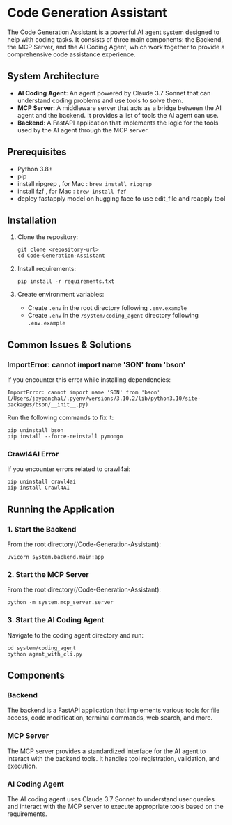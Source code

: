 # Code Generation Assistant

The Code Generation Assistant is a powerful AI agent system designed to help with coding tasks. It consists of three main components: the Backend, the MCP Server, and the AI Coding Agent, which work together to provide a comprehensive code assistance experience.

## System Architecture

- **AI Coding Agent**: An agent powered by Claude 3.7 Sonnet that can understand coding problems and use tools to solve them.
- **MCP Server**: A middleware server that acts as a bridge between the AI agent and the backend. It provides a list of tools the AI agent can use.
- **Backend**: A FastAPI application that implements the logic for the tools used by the AI agent through the MCP server.

## Prerequisites

- Python 3.8+
- pip
- install ripgrep , for Mac : ```brew install ripgrep```
- install fzf , for Mac : ```brew install fzf```
- deploy fastapply model on hugging face to use edit_file and reapply tool


## Installation

1. Clone the repository:
   ```
   git clone <repository-url>
   cd Code-Generation-Assistant
   ```

2. Install requirements:
   ```
   pip install -r requirements.txt
   ```

3. Create environment variables:
   - Create `.env` in the root directory following `.env.example`
   - Create `.env` in the `/system/coding_agent` directory following `.env.example`

## Common Issues & Solutions

### ImportError: cannot import name 'SON' from 'bson'

If you encounter this error while installing dependencies:
```
ImportError: cannot import name 'SON' from 'bson' (/Users/jaypanchal/.pyenv/versions/3.10.2/lib/python3.10/site-packages/bson/__init__.py)
```

Run the following commands to fix it:
```
pip uninstall bson
pip install --force-reinstall pymongo
```

### Crawl4AI Error

If you encounter errors related to crawl4ai:
```
pip uninstall crawl4ai
pip install Crawl4AI
```

## Running the Application

### 1. Start the Backend

From the root directory(/Code-Generation-Assistant):
```
uvicorn system.backend.main:app
```

### 2. Start the MCP Server

From the root directory(/Code-Generation-Assistant):
```
python -m system.mcp_server.server
```

### 3. Start the AI Coding Agent

Navigate to the coding agent directory and run:
```
cd system/coding_agent
python agent_with_cli.py
```

## Components

### Backend

The backend is a FastAPI application that implements various tools for file access, code modification, terminal commands, web search, and more.

### MCP Server

The MCP server provides a standardized interface for the AI agent to interact with the backend tools. It handles tool registration, validation, and execution.

### AI Coding Agent

The AI coding agent uses Claude 3.7 Sonnet to understand user queries and interact with the MCP server to execute appropriate tools based on the requirements.
